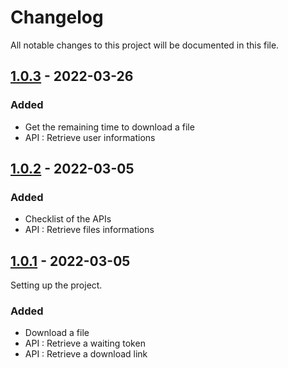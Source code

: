 # Changelog
All notable changes to this project will be documented in this file.
## [1.0.3] - 2022-03-26
### Added
- Get the remaining time to download a file
- API : Retrieve user informations
## [1.0.2] - 2022-03-05
### Added
- Checklist of the APIs
- API : Retrieve files informations
## [1.0.1] - 2022-03-05
Setting up the project.
### Added
- Download a file
- API : Retrieve a waiting token
- API : Retrieve a download link

[1.0.1]: https://github.com/Paypito/uptobox-ts/tree/v1.0.1
[1.0.2]: https://github.com/Paypito/uptobox-ts/compare/v1.0.1...v1.0.2
[1.0.3]: https://github.com/Paypito/uptobox-ts/compare/v1.0.2...v1.0.3
